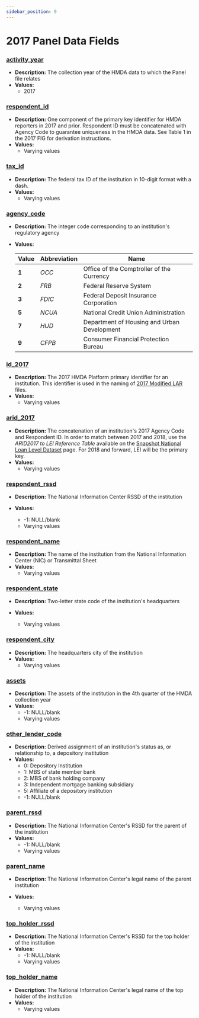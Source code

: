 ```yaml
---
sidebar_position: 9
---
```


# 2017 Panel Data Fields

### [activity\_year](#activity_year)
- **Description:** The collection year of the HMDA data to which the Panel file relates
- **Values:**
  - 2017

### [respondent\_id](#respondent_id)

- **Description:** One component of the primary key identifier for HMDA reporters in 2017 and prior. Respondent ID must be concatenated with Agency Code to guarantee uniqueness in the HMDA data. See Table 1 in the 2017 FIG for derivation instructions.
- **Values:**
  - Varying values

### [tax\_id](#tax_id)
- **Description:** The federal tax ID of the institution in 10-digit format with a dash.
- **Values:**
  - Varying values

### [agency\_code](#agency_code)
- **Description:** The integer code corresponding to an institution's regulatory agency
- **Values:**  

  |Value|Abbreviation|Name|
  |--|--|--|
  |**1**|_OCC_|Office of the Comptroller of the Currency|
  |**2**|_FRB_|Federal Reserve System|
  |**3**|_FDIC_|Federal Deposit Insurance Corporation|
  |**5**|_NCUA_|National Credit Union Administration|
  |**7**|_HUD_|Department of Housing and Urban Development|
  |**9**|_CFPB_|Consumer Financial Protection Bureau|

### [id\_2017](#id_2017)
- **Description:** The 2017 HMDA Platform primary identifier for an institution. This identifier is used in the naming of <a target="_blank" rel="noopener noreferrer" href="https://ffiec.cfpb.gov/data-publication/modified-lar/2017">2017 Modified LAR</a> files.
- **Values:**
  - Varying values

### [arid\_2017](#arid_2017)
- **Description:** The concatenation of an institution's 2017 Agency Code and Respondent ID. In order to match between 2017 and 2018, use the _ARID2017 to LEI Reference Table_ available on the <a href='/data-publication/snapshot-national-loan-level-dataset/2020'>Snapshot National Loan Level Dataset</a> page. For 2018 and forward, LEI will be the primary key.
- **Values:**
  - Varying values

### [respondent\_rssd](#respondent_rssd)
- **Description:** The National Information Center RSSD of the institution

- **Values:**
  - -1: NULL/blank
  - Varying values

### [respondent\_name](#respondent_name)
- **Description:** The name of the institution from the National Information Center (NIC) or Transmittal Sheet
- **Values:**
  - Varying values

### [respondent\_state](#respondent_state)
- **Description:** Two-letter state code of the institution's headquarters

- **Values:**
  - Varying values

### [respondent\_city](#respondent_city)
- **Description:** The headquarters city of the institution
- **Values:**
  - Varying values

### [assets](#assets)
- **Description:** The assets of the institution in the 4th quarter of the HMDA collection year
- **Values:**
  - -1: NULL/blank
  - Varying values

### [other\_lender\_code](#other_lender_code)
- **Description:** Derived assignment of an institution's status as, or relationship to, a depository institution
- **Values:**
  - 0: Depository Institution
  - 1: MBS of state member bank
  - 2: MBS of bank holding company
  - 3: Independent mortgage banking subsidiary
  - 5: Affiliate of a depository institution
  - -1: NULL/blank

### [parent\_rssd](#parent_rssd)
- **Description:** The National Information Center's RSSD for the parent of the institution
- **Values:**
  - -1: NULL/blank
  - Varying values

### [parent\_name](#parent_name)
- **Description:** The National Information Center's legal name of the parent institution

- **Values:**
  - Varying values

### [top\_holder\_rssd](#top_holder_rssd)
- **Description:** The National Information Center's RSSD for the top holder of the institution
- **Values:**
  - -1: NULL/blank
  - Varying values

### [top\_holder\_name](#top_holder_name)
- **Description:** The National Information Center's legal name of the top holder of the institution 
- **Values:**
  - Varying values